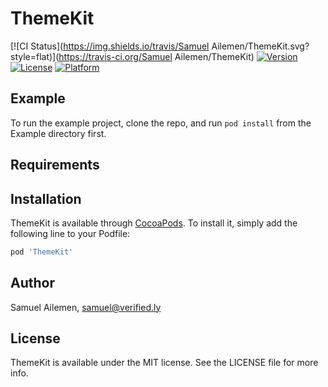 # ThemeKit

[![CI Status](https://img.shields.io/travis/Samuel Ailemen/ThemeKit.svg?style=flat)](https://travis-ci.org/Samuel Ailemen/ThemeKit)
[![Version](https://img.shields.io/cocoapods/v/ThemeKit.svg?style=flat)](https://cocoapods.org/pods/ThemeKit)
[![License](https://img.shields.io/cocoapods/l/ThemeKit.svg?style=flat)](https://cocoapods.org/pods/ThemeKit)
[![Platform](https://img.shields.io/cocoapods/p/ThemeKit.svg?style=flat)](https://cocoapods.org/pods/ThemeKit)

## Example

To run the example project, clone the repo, and run `pod install` from the Example directory first.

## Requirements

## Installation

ThemeKit is available through [CocoaPods](https://cocoapods.org). To install
it, simply add the following line to your Podfile:

```ruby
pod 'ThemeKit'
```

## Author

Samuel Ailemen, samuel@verified.ly

## License

ThemeKit is available under the MIT license. See the LICENSE file for more info.
